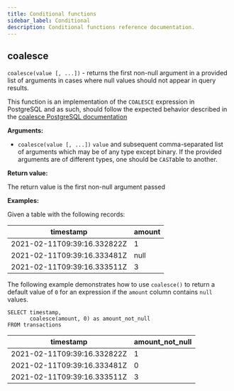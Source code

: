 ```yaml
---
title: Conditional functions
sidebar_label: Conditional
description: Conditional functions reference documentation.
---
```


## coalesce

`coalesce(value [, ...])` - returns the first non-null argument in a provided
list of arguments in cases where null values should not appear in query results.

This function is an implementation of the `COALESCE` expression in PostgreSQL
and as such, should follow the expected behavior described in the
[coalesce PostgreSQL documentation](https://www.postgresql.org/docs/13/functions-conditional.html#FUNCTIONS-COALESCE-NVL-IFNULL)

**Arguments:**

- `coalesce(value [, ...])` `value` and subsequent comma-separated list of
  arguments which may be of any type except binary. If the provided arguments
  are of different types, one should be `CAST`able to another.

**Return value:**

The return value is the first non-null argument passed

**Examples:**

Given a table with the following records:

| timestamp                   | amount |
| --------------------------- | ------ |
| 2021-02-11T09:39:16.332822Z | 1      |
| 2021-02-11T09:39:16.333481Z | null   |
| 2021-02-11T09:39:16.333511Z | 3      |

The following example demonstrates how to use `coalesce()` to return a default
value of `0` for an expression if the `amount` column contains `null` values.

```questdb-sql
SELECT timestamp,
       coalesce(amount, 0) as amount_not_null
FROM transactions
```

| timestamp                   | amount_not_null |
| --------------------------- | --------------- |
| 2021-02-11T09:39:16.332822Z | 1               |
| 2021-02-11T09:39:16.333481Z | 0               |
| 2021-02-11T09:39:16.333511Z | 3               |
